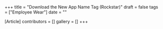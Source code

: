 +++
title = "Download the New App Name Tag (Rockstar)"
draft = false
tags = ["Employee Wear"]
date = ""

[Article]
contributors = []
gallery = []
+++
